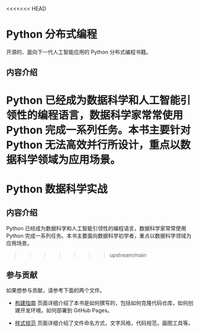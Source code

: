 <<<<<<< HEAD
# Python 分布式编程

开源的、面向下一代人工智能应用的 Python 分布式编程书籍。

## 内容介绍

Python 已经成为数据科学和人工智能引领性的编程语言，数据科学家常常使用 Python 完成一系列任务。本书主要针对 Python 无法高效并行所设计，重点以数据科学领域为应用场景。
=======
# Python 数据科学实战

## 内容介绍

Python 已经成为数据科学和人工智能引领性的编程语言，数据科学家常常使用 Python 完成一系列任务。本书主要面向数据科学初学者，重点以数据科学领域为应用场景。
>>>>>>> upstream/main

## 参与贡献

如果想参与贡献，请参考下面的两个文件。

* [构建指南](./contribute/info.md) 页面详细介绍了本书是如何撰写的，包括如何克隆代码仓库，如何创建开发环境，如何部署到 GitHub Pages。 

* [样式规范](./contribute/style.md) 页面详细介绍了文件命名方式，文字风格，代码规范，画图工具等。